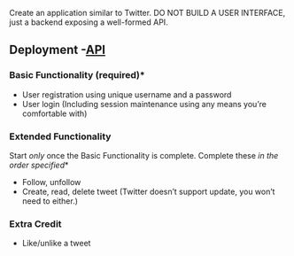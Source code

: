 Create an application similar to Twitter. DO NOT BUILD A USER INTERFACE, just a backend exposing a well-formed API. 

## Deployment -[API](https://witter-backend-api.herokuapp.com/)

### Basic Functionality (required)* 

- User registration using unique username and a password
- User login (Including session maintenance using any means you’re comfortable with)

### Extended Functionality

Start *only* once the Basic Functionality is complete. Complete these *in the order specified** 

- Follow, unfollow
- Create, read, delete tweet (Twitter doesn’t support update, you won’t need to either.)


### Extra Credit

- Like/unlike a tweet

